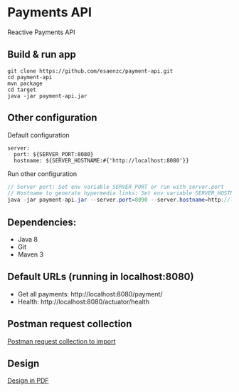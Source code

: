 # Payments API
Reactive Payments API

## Build & run app

```
git clone https://github.com/esaenzc/payment-api.git
cd payment-api
mvn package
cd target
java -jar payment-api.jar
```

## Other configuration

Default configuration
```
server:
  port: ${SERVER_PORT:8080}
  hostname: ${SERVER_HOSTNAME:#{'http://localhost:8080'}}
```
Run other configuration

```java
// Server port: Set env variable SERVER_PORT or run with server.port
// Hostname to generate hypermedia links: Set env variable SERVER_HOSTNAME or run with server.hostname
java -jar payment-api.jar --server.port=8090 --server.hostname=http://localhost:8090
```

## Dependencies: 

* Java 8
* Git 
* Maven 3

## Default URLs (running in localhost:8080)
 
* Get all payments: http://localhost:8080/payment/
* Health: http://localhost:8080/actuator/health

## Postman request collection

[Postman request collection to import](payment-api.postman_collection-v2_1.json)


## Design

[Design in PDF](design.pdf)
